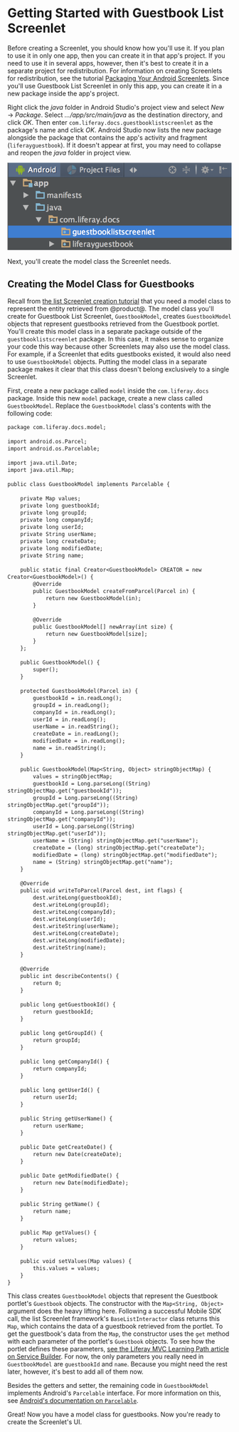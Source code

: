 # Getting Started with Guestbook List Screenlet [](id=getting-started-with-guestbook-list-screenlet)

Before creating a Screenlet, you should know how you'll use it. If you plan to 
use it in only one app, then you can create it in that app's project. If you 
need to use it in several apps, however, then it's best to create it in a 
separate project for redistribution. For information on creating Screenlets for 
redistribution, see the tutorial 
[Packaging Your Android Screenlets](/develop/tutorials/-/knowledge_base/7-0/packaging-your-android-screenlets). 
Since you'll use Guestbook List Screenlet in only this app, you can create it in 
a new package inside the app's project. 

Right click the *java* folder in Android Studio's project view and select 
*New* &rarr; *Package*. Select *.../app/src/main/java* as the destination 
directory, and click *OK*. Then enter `com.liferay.docs.guestbooklistscreenlet` 
as the package's name and click *OK*. Android Studio now lists the new package 
alongside the package that contains the app's activity and fragment 
(`liferayguestbook`). If it doesn't appear at first, you may need to collapse 
and reopen the *java* folder in project view. 

![Figure 1: Guestbook List Screenlet's new package is highlighted.](../../../images/android-guestbooks-screenlet-package.png)

Next, you'll create the model class the Screenlet needs. 

## Creating the Model Class for Guestbooks [](id=creating-the-model-class-for-guestbooks)

Recall from 
[the list Screenlet creation tutorial](/develop/tutorials/-/knowledge_base/7-0/creating-android-list-screenlets#creating-the-model-class) 
that you need a model class to represent the entity retrieved from @product@. 
The model class you'll create for Guestbook List Screenlet, `GuestbookModel`, 
creates `GuestbookModel` objects that represent guestbooks retrieved from the 
Guestbook portlet. You'll create this model class in a separate package outside 
of the `guestbooklistscreenlet` package. In this case, it makes sense to 
organize your code this way because other Screenlets may also use the model 
class. For example, if a Screenlet that edits guestbooks existed, it would also 
need to use `GuestbookModel` objects. Putting the model class in a separate 
package makes it clear that this class doesn't belong exclusively to a single 
Screenlet. 

First, create a new package called `model` inside the `com.liferay.docs` 
package. Inside this new `model` package, create a new class called 
`GuestbookModel`. Replace the `GuestbookModel` class's contents with the 
following code: 

    package com.liferay.docs.model;

    import android.os.Parcel;
    import android.os.Parcelable;

    import java.util.Date;
    import java.util.Map;

    public class GuestbookModel implements Parcelable {

        private Map values;
        private long guestbookId;
        private long groupId;
        private long companyId;
        private long userId;
        private String userName;
        private long createDate;
        private long modifiedDate;
        private String name;

        public static final Creator<GuestbookModel> CREATOR = new Creator<GuestbookModel>() {
            @Override
            public GuestbookModel createFromParcel(Parcel in) {
                return new GuestbookModel(in);
            }

            @Override
            public GuestbookModel[] newArray(int size) {
                return new GuestbookModel[size];
            }
        };

        public GuestbookModel() {
            super();
        }

        protected GuestbookModel(Parcel in) {
            guestbookId = in.readLong();
            groupId = in.readLong();
            companyId = in.readLong();
            userId = in.readLong();
            userName = in.readString();
            createDate = in.readLong();
            modifiedDate = in.readLong();
            name = in.readString();
        }

        public GuestbookModel(Map<String, Object> stringObjectMap) {
            values = stringObjectMap;
            guestbookId = Long.parseLong((String) stringObjectMap.get("guestbookId"));
            groupId = Long.parseLong((String) stringObjectMap.get("groupId"));
            companyId = Long.parseLong((String) stringObjectMap.get("companyId"));
            userId = Long.parseLong((String) stringObjectMap.get("userId"));
            userName = (String) stringObjectMap.get("userName");
            createDate = (long) stringObjectMap.get("createDate");
            modifiedDate = (long) stringObjectMap.get("modifiedDate");
            name = (String) stringObjectMap.get("name");
        }

        @Override
        public void writeToParcel(Parcel dest, int flags) {
            dest.writeLong(guestbookId);
            dest.writeLong(groupId);
            dest.writeLong(companyId);
            dest.writeLong(userId);
            dest.writeString(userName);
            dest.writeLong(createDate);
            dest.writeLong(modifiedDate);
            dest.writeString(name);
        }

        @Override
        public int describeContents() {
            return 0;
        }

        public long getGuestbookId() {
            return guestbookId;
        }

        public long getGroupId() {
            return groupId;
        }

        public long getCompanyId() {
            return companyId;
        }

        public long getUserId() {
            return userId;
        }

        public String getUserName() {
            return userName;
        }

        public Date getCreateDate() {
            return new Date(createDate);
        }

        public Date getModifiedDate() {
            return new Date(modifiedDate);
        }

        public String getName() {
            return name;
        }

        public Map getValues() {
            return values;
        }

        public void setValues(Map values) {
            this.values = values;
        }
    }

This class creates `GuestbookModel` objects that represent the Guestbook 
portlet's `Guestbook` objects. The constructor with the `Map<String, Object>` 
argument does the heavy lifting here. Following a successful Mobile SDK call, 
the list Screenlet framework's `BaseListInteractor` class returns this `Map`, 
which contains the data of a guestbook retrieved from the portlet. To get the 
guestbook's data from the `Map`, the constructor uses the `get` method with each 
parameter of the portlet's `Guestbook` objects. To see how the portlet defines 
these parameters, 
[see the Liferay MVC Learning Path article on Service Builder](/develop/tutorials/-/knowledge_base/6-2/using-service-builder-to-generate-a-persistence-fr). 
For now, the only parameters you really need in `GuestbookModel` are 
`guestbookId` and `name`. Because you might need the rest later, however, it's 
best to add all of them now. 

Besides the getters and setter, the remaining code in `GuestbookModel` 
implements Android's `Parcelable` interface. For more information on this, see 
[Android's documentation on `Parcelable`](https://developer.android.com/reference/android/os/Parcelable.html). 

Great! Now you have a model class for guestbooks. Now you're ready to create the 
Screenlet's UI. 
